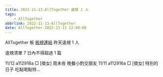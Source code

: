 ```yaml
---
title: 2022-11-13-AllTogether 違規 1 人
tags:
    - AllTogether
abbrlink: 2022-11-13-AllTogether
date: AllTogether-2022-11-13 12:00:00
---
```

AllTogether 板 [板規連結](https://www.ptt.cc/bbs/AllTogether/M.1643211430.A.5FB.html)
昨天違規 1 人
<!-- more -->

違規清單
7 日內不得超過 1 篇

11/12 a112916a □ [徵女] 周末夜 晚餐小酌交朋友
11/11 a112916a □ [徵女] 特別的日子 吃點喝點特…